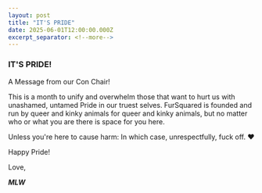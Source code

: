 ```yaml
---
layout: post
title: "IT'S PRIDE"
date: 2025-06-01T12:00:00.000Z
excerpt_separator: <!--more-->
---
```


### IT'S PRIDE!
A Message from our Con Chair!

<!--more-->
This is a month to unify and overwhelm those that want to hurt us with unashamed, untamed Pride in our truest selves. FurSquared is founded and run by queer and kinky animals for queer and kinky animals, but no matter who or what you are there is space for you here.

Unless you're here to cause harm: In which case, unrespectfully, fuck off. ❤️

Happy Pride!

Love, 

***MLW***
